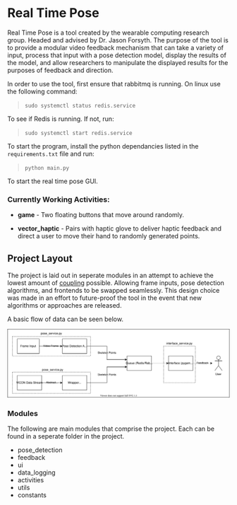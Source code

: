 # Real Time Pose

Real Time Pose is a tool created by the wearable computing research group. Headed and advised by Dr. Jason Forsyth. The purpose of the tool is to provide a modular video feedback mechanism that can take a variety of input, process that input with a pose detection model, display the results of the model, and allow researchers to manipulate the displayed results for the purposes of feedback and direction.

In order to use the tool, first ensure that rabbitmq is running. On linux use the following command:
> `sudo systemctl status redis.service`

To see if Redis is running. If not, run:
> `sudo systemctl start redis.service`

To start the program, install the python dependancies listed in the `requirements.txt` file and run:

> `python main.py`

To start the real time pose GUI.

<!-- Next, start the user interface with `start_ui.py` and specify the desired activity. Once the first program is running, run `start_pose.py` with the desired input method. 

`start_pose.py` will fill up a queue with data points that will then be consumed by the front end.

### Example Usage:
> `python start_pose.py --help`

> `python start_ui.py --activity game`<br/>
> `python start_pose.py video webcam` 

> `python start_ui.py --activity game_mk2 --file data/looped/jumping_jacks.csv --hide_demo`<br/>
> `python start_pose.py video --hide_video file --path ./activities/jumping_jacks/demo.mp4`  -->

### Currently Working Activities:
* **game** - Two floating buttons that move around randomly.
<!-- * **game_mk2** - Actively moving buttons make user replicate dynamic motion. Complete with score tracking and name entering. (requires --file to define motion)
* **bread_crumb** - Buttons that move from one spot to another to guide a user into a defined motion. (requires --file to define motion)
* **haptic** - A single button moving around when clicked. Connects to the haptic golf glove to deliver feedback based on the button direction.
* **shapes** - Six triangles followed by six rectangles followed by six circles (requires --file to define motion(data/looped/shapes.csv)) -->
* **vector_haptic** - Pairs with haptic glove to deliver haptic feedback and direct a user to move their hand to randomly generated points.

## Project Layout
The project is laid out in seperate modules in an attempt to achieve the lowest amount of [coupling](https://en.wikipedia.org/wiki/Coupling_%28computer_programming%29) possible. Allowing frame inputs, pose detection algorithms, and frontends to be swapped seamlessly. This design choice was made in an effort to future-proof the tool in the event that new algorithms or approaches are released.

A basic flow of data can be seen below. 

![Basic layout of the real time pose project.](./documentation/system_diagram.drawio.svg)

### Modules

The following are main modules that comprise the project. Each can be found in a seperate folder in the project.

* pose_detection
* feedback
* ui
* data_logging
* activities
* utils
* constants

